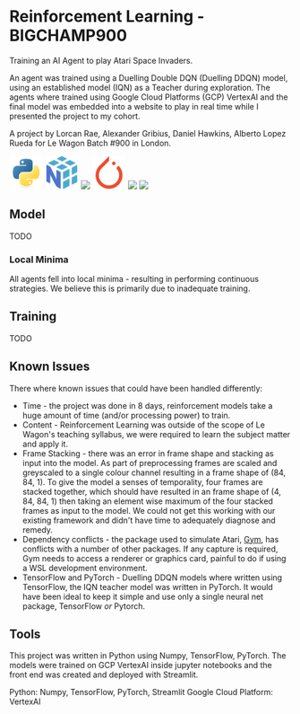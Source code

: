 # Reinforcement Learning - BIGCHAMP900

Training an AI Agent to play Atari Space Invaders.

An agent was trained using a Duelling Double DQN (Duelling DDQN) model, using an established
model (IQN) as a Teacher during exploration. The agents where trained using Google Cloud Platforms (GCP)
VertexAI and the final model was embedded into a website to play in real time while I presented the
project to my cohort.

A project by Lorcan Rae, Alexander Gribius, Daniel Hawkins, Alberto Lopez Rueda for Le Wagon Batch #900 in London.

<p float='left'>
  <img src='https://raw.githubusercontent.com/devicons/devicon/master/icons/python/python-original.svg' width='60'>
  <img src='https://raw.githubusercontent.com/devicons/devicon/1119b9f84c0290e0f0b38982099a2bd027a48bf1/icons/numpy/numpy-original.svg' width='60'>
  <img src='https://www.vectorlogo.zone/logos/tensorflow/tensorflow-icon.svg' width='60'>
  <img src='https://raw.githubusercontent.com/devicons/devicon/1119b9f84c0290e0f0b38982099a2bd027a48bf1/icons/pytorch/pytorch-original.svg' width='60'>
  <img src='https://www.vectorlogo.zone/logos/google_cloud/google_cloud-icon.svg' width='60'>
  <img src='https://streamlit.io/images/brand/streamlit-mark-color.png' width='60'>

## Model

TODO

### Local Minima

All agents fell into local minima - resulting in performing continuous strategies. We believe this is primarily due to
inadequate training.

## Training

TODO

## Known Issues

There where known issues that could have been handled differently:
- Time - the project was done in 8 days, reinforcement models take a huge amount of time (and/or processing power)
to train.
- Content - Reinforcement Learning was outside of the scope of Le Wagon's teaching syllabus, we were required to
learn the subject matter and apply it.
- Frame Stacking - there was an error in frame shape and stacking as input into the model. As part of preprocessing
frames are scaled and greyscaled to a single colour channel resulting in a frame shape of (84, 84, 1).
To give the model a senses of temporality, four frames are stacked together, which should have resulted in an frame
shape of (4, 84, 84, 1) then taking an element wise maximum of the four stacked frames as input to the model.
We could not get this working with our existing framework and didn't have time to adequately diagnose and remedy.
- Dependency conflicts - the package used to simulate Atari, [Gym](https://www.gymlibrary.ml/), has conflicts with
a number of other packages. If any capture is required, Gym needs to access a renderer or graphics card,
painful to do if using a WSL development environment.
- TensorFlow and PyTorch - Duelling DDQN models where written using TensorFlow, the IQN teacher model was written
in PyTorch. It would have been ideal to keep it simple and use only a single neural net package, TensorFlow _or_ Pytorch.

## Tools

This project was written in Python using Numpy, TensorFlow, PyTorch. The models were trained
on GCP VertexAI inside jupyter notebooks and the front end was created and deployed with Streamlit.

Python: Numpy, TensorFlow, PyTorch, Streamlit
Google Cloud Platform: VertexAI

